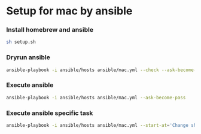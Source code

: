 # Setup for mac by ansible

### Install homebrew and ansible

```sh
sh setup.sh
```

### Dryrun ansible

```sh
ansible-playbook -i ansible/hosts ansible/mac.yml --check --ask-become-pass
```

### Execute ansible

```sh
ansible-playbook -i ansible/hosts ansible/mac.yml --ask-become-pass
```

### Execute ansible specific task

```sh
ansible-playbook -i ansible/hosts ansible/mac.yml --start-at='Change shell to zsh' --ask-become-pass
```
